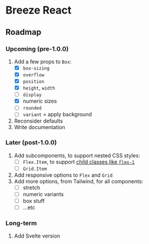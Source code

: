 # Breeze React

## Roadmap

### Upcoming (pre-1.0.0)

1. Add a few props to `Box`:
   - [x] `box-sizing`
   - [x] `overflow`
   - [x] `position`
   - [x] `height`, `width`
   - [ ] `display`
   - [x] numeric sizes
   - [ ] `rounded`
   - [ ] `variant` = apply background
1. Reconsider defaults
1. Write documentation

### Later (post-1.0.0)

1. Add subcomponents, to support nested CSS styles:
   - [ ] `Flex.Item`, to support [child classes like `flex-1`](https://tailwindcss.com/docs/flex#basic-example)
   - [ ] `Grid.Item`
1. Add responsive options to `Flex` and `Grid`
1. Add more options, from Tailwind, for all components:
   - [ ] stretch
   - [ ] numeric variants
   - [ ] box stuff
   - [ ] ...etc

### Long-term

1. Add Svelte version
